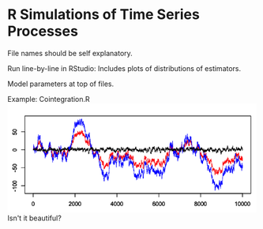 # R Simulations of Time Series Processes

File names should be self explanatory.

Run line-by-line in RStudio: Includes plots of distributions of estimators. 

Model parameters at top of files. 

Example: Cointegration.R
![Cointegration plot](/CointegrationSimulated.png)
Isn't it beautiful?